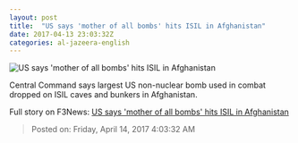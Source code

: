 ```yaml
---
layout: post
title:  "US says 'mother of all bombs' hits ISIL in Afghanistan"
date: 2017-04-13 23:03:32Z
categories: al-jazeera-english
---
```


![US says 'mother of all bombs' hits ISIL in Afghanistan](http://www.aljazeera.com/mritems/Images/2017/4/13/b8bb1f3d38ca4372a9760c09e0d9eaff_18.jpg)

Central Command says largest US non-nuclear bomb used in combat dropped on ISIL caves and bunkers in Afghanistan.


Full story on F3News: [US says 'mother of all bombs' hits ISIL in Afghanistan](http://www.f3nws.com/n/XZG44)

> Posted on: Friday, April 14, 2017 4:03:32 AM
